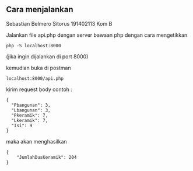 ## Cara menjalankan
Sebastian Belmero Sitorus
191402113
Kom B

Jalankan file api.php dengan server bawaan php dengan cara mengetikkan

```
php -S localhost:8000
```
(jika ingin dijalankan di port 8000)

kemudian buka di postman

```
localhost:8000/api.php
```


kirim request body contoh :
```
{
  "Pbangunan": 3,
  "Lbangunan": 3,
  "Pkeramik": 7,
  "Lkeramik": 7,
  "Isi": 9
}
```
maka akan menghasilkan
```
{
    "JumlahDusKeramik": 204
}
```

